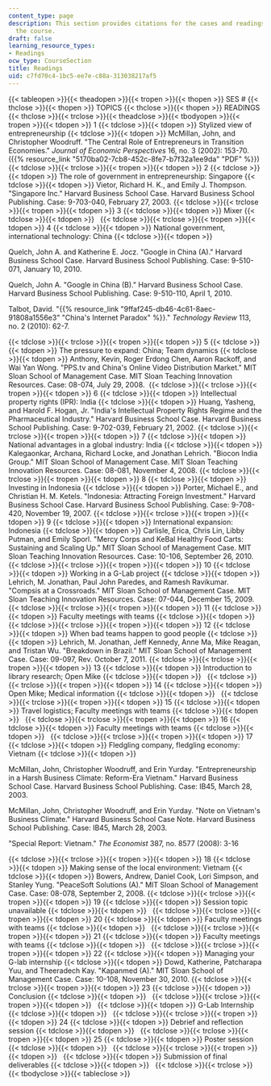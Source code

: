 ```yaml
---
content_type: page
description: This section provides citations for the cases and readings assigned in
  the course.
draft: false
learning_resource_types:
- Readings
ocw_type: CourseSection
title: Readings
uid: c7fd70c4-1bc5-ee7e-c88a-313038217af5
---
```

{{< tableopen >}}{{< theadopen >}}{{< tropen >}}{{< thopen >}}
SES #
{{< thclose >}}{{< thopen >}}
TOPICS
{{< thclose >}}{{< thopen >}}
READINGS
{{< thclose >}}{{< trclose >}}{{< theadclose >}}{{< tbodyopen >}}{{< tropen >}}{{< tdopen >}}
1
{{< tdclose >}}{{< tdopen >}}
Stylized view of entrepreneurship
{{< tdclose >}}{{< tdopen >}}
McMillan, John, and Christopher Woodruff. "The Central Role of Entrepreneurs in Transition Economies." *Journal of Economic Perspectives* 16, no. 3 (2002): 153-70. ({{% resource_link "5170ba02-7cb8-452c-8fe7-b7f32a1ee9da" "PDF" %}})
{{< tdclose >}}{{< trclose >}}{{< tropen >}}{{< tdopen >}}
2
{{< tdclose >}}{{< tdopen >}}
The role of government in entrepreneurship: Singapore
{{< tdclose >}}{{< tdopen >}}
Vietor, Richard H. K., and Emily J. Thompson. "Singapore Inc." Harvard Business School Case. Harvard Business School Publishing. Case: 9-703-040, February 27, 2003.
{{< tdclose >}}{{< trclose >}}{{< tropen >}}{{< tdopen >}}
3
{{< tdclose >}}{{< tdopen >}}
Mixer
{{< tdclose >}}{{< tdopen >}}
 
{{< tdclose >}}{{< trclose >}}{{< tropen >}}{{< tdopen >}}
4
{{< tdclose >}}{{< tdopen >}}
National government, international technology: China
{{< tdclose >}}{{< tdopen >}}

Quelch, John A. and Katherine E. Jocz. "Google in China (A)." Harvard Business School Case. Harvard Business School Publishing. Case: 9-510-071, January 10, 2010.

Quelch, John A. "Google in China (B)." Harvard Business School Case. Harvard Business School Publishing. Case: 9-510-110, April 1, 2010.

Talbot, David. "{{% resource_link "9ffaf245-db46-4c61-8aec-91808a1556e3" "China's Internet Paradox" %}}." *Technology Review* 113, no. 2 (2010): 62-7.

{{< tdclose >}}{{< trclose >}}{{< tropen >}}{{< tdopen >}}
5
{{< tdclose >}}{{< tdopen >}}
The pressure to expand: China; Team dynamics
{{< tdclose >}}{{< tdopen >}}
Anthony, Kevin, Roger Erdong Chen, Aaron Rackoff, and Wai Yan Wong. "PPS.tv and China's Online Video Distribution Market." MIT Sloan School of Management Case. MIT Sloan Teaching Innovation Resources. Case: 08-074, July 29, 2008. 
{{< tdclose >}}{{< trclose >}}{{< tropen >}}{{< tdopen >}}
6
{{< tdclose >}}{{< tdopen >}}
Intellectual property rights (IPR): India
{{< tdclose >}}{{< tdopen >}}
Huang, Yasheng, and Harold F. Hogan, Jr. "India's Intellectual Property Rights Regime and the Pharmaceutical Industry." Harvard Business School Case. Harvard Business School Publishing. Case: 9-702-039, February 21, 2002.
{{< tdclose >}}{{< trclose >}}{{< tropen >}}{{< tdopen >}}
7
{{< tdclose >}}{{< tdopen >}}
National advantages in a global industry: India
{{< tdclose >}}{{< tdopen >}}
Kalegaonkar, Archana, Richard Locke, and Jonathan Lehrich. "Biocon India Group." MIT Sloan School of Management Case. MIT Sloan Teaching Innovation Resources. Case: 08-081, November 4, 2008.
{{< tdclose >}}{{< trclose >}}{{< tropen >}}{{< tdopen >}}
8
{{< tdclose >}}{{< tdopen >}}
Investing in Indonesia
{{< tdclose >}}{{< tdopen >}}
Porter, Michael E., and Christian H. M. Ketels. "Indonesia: Attracting Foreign Investment." Harvard Business School Case. Harvard Business School Publishing. Case: 9-708-420, November 19, 2007.
{{< tdclose >}}{{< trclose >}}{{< tropen >}}{{< tdopen >}}
9
{{< tdclose >}}{{< tdopen >}}
International expansion: Indonesia
{{< tdclose >}}{{< tdopen >}}
Carlisle, Erica, Chris Lin, Libby Putman, and Emily Sporl. "Mercy Corps and KeBal Healthy Food Carts: Sustaining and Scaling Up." MIT Sloan School of Management Case. MIT Sloan Teaching Innovation Resources. Case: 10-106, September 26, 2010.
{{< tdclose >}}{{< trclose >}}{{< tropen >}}{{< tdopen >}}
10
{{< tdclose >}}{{< tdopen >}}
Working in a G-Lab project
{{< tdclose >}}{{< tdopen >}}
Lehrich, M. Jonathan, Paul John Paredes, and Ramesh Ravikumar. "Compsis at a Crossroads." MIT Sloan School of Management Case. MIT Sloan Teaching Innovation Resources. Case: 07-044, December 15, 2009. 
{{< tdclose >}}{{< trclose >}}{{< tropen >}}{{< tdopen >}}
11
{{< tdclose >}}{{< tdopen >}}
Faculty meetings with teams
{{< tdclose >}}{{< tdopen >}}
 
{{< tdclose >}}{{< trclose >}}{{< tropen >}}{{< tdopen >}}
12
{{< tdclose >}}{{< tdopen >}}
When bad teams happen to good people
{{< tdclose >}}{{< tdopen >}}
Lehrich, M. Jonathan, Jeff Kennedy, Anne Ma, Mike Reagan, and Tristan Wu. "Breakdown in Brazil." MIT Sloan School of Management Case. Case: 09-097, Rev. October 7, 2011.
{{< tdclose >}}{{< trclose >}}{{< tropen >}}{{< tdopen >}}
13
{{< tdclose >}}{{< tdopen >}}
Introduction to library research; Open Mike
{{< tdclose >}}{{< tdopen >}}
 
{{< tdclose >}}{{< trclose >}}{{< tropen >}}{{< tdopen >}}
14
{{< tdclose >}}{{< tdopen >}}
Open Mike; Medical information
{{< tdclose >}}{{< tdopen >}}
 
{{< tdclose >}}{{< trclose >}}{{< tropen >}}{{< tdopen >}}
15
{{< tdclose >}}{{< tdopen >}}
Travel logistics; Faculty meetings with teams
{{< tdclose >}}{{< tdopen >}}
 
{{< tdclose >}}{{< trclose >}}{{< tropen >}}{{< tdopen >}}
16
{{< tdclose >}}{{< tdopen >}}
Faculty meetings with teams
{{< tdclose >}}{{< tdopen >}}
 
{{< tdclose >}}{{< trclose >}}{{< tropen >}}{{< tdopen >}}
17
{{< tdclose >}}{{< tdopen >}}
Fledgling company, fledgling economy: Vietnam
{{< tdclose >}}{{< tdopen >}}

McMillan, John, Christopher Woodruff, and Erin Yurday. "Entrepreneurship in a Harsh Business Climate: Reform-Era Vietnam." Harvard Business School Case. Harvard Business School Publishing. Case: IB45, March 28, 2003.

McMillan, John, Christopher Woodruff, and Erin Yurday. "Note on Vietnam's Business Climate." Harvard Business School Case Note. Harvard Business School Publishing. Case: IB45, March 28, 2003.

"Special Report: Vietnam." *The Economist* 387, no. 8577 (2008): 3-16

{{< tdclose >}}{{< trclose >}}{{< tropen >}}{{< tdopen >}}
18
{{< tdclose >}}{{< tdopen >}}
Making sense of the local environment: Vietnam
{{< tdclose >}}{{< tdopen >}}
Bowers, Andrew, Daniel Cook, Lori Simpson, and Stanley Yung. "PeaceSoft Solutions (A)." MIT Sloan School of Management Case. Case: 08-078, September 2, 2008.
{{< tdclose >}}{{< trclose >}}{{< tropen >}}{{< tdopen >}}
19
{{< tdclose >}}{{< tdopen >}}
Session topic unavailable
{{< tdclose >}}{{< tdopen >}}
 
{{< tdclose >}}{{< trclose >}}{{< tropen >}}{{< tdopen >}}
20
{{< tdclose >}}{{< tdopen >}}
Faculty meetings with teams
{{< tdclose >}}{{< tdopen >}}
 
{{< tdclose >}}{{< trclose >}}{{< tropen >}}{{< tdopen >}}
21
{{< tdclose >}}{{< tdopen >}}
Faculty meetings with teams
{{< tdclose >}}{{< tdopen >}}
 
{{< tdclose >}}{{< trclose >}}{{< tropen >}}{{< tdopen >}}
22
{{< tdclose >}}{{< tdopen >}}
Managing your G-lab internship
{{< tdclose >}}{{< tdopen >}}
Dowd, Katherine, Patcharapa Yuu, and Theeradech Kay. "Kapanmed (A)." MIT Sloan School of Management Case. Case: 10-108, November 30, 2010.
{{< tdclose >}}{{< trclose >}}{{< tropen >}}{{< tdopen >}}
23
{{< tdclose >}}{{< tdopen >}}
Conclusion
{{< tdclose >}}{{< tdopen >}}
 
{{< tdclose >}}{{< trclose >}}{{< tropen >}}{{< tdopen >}}
 
{{< tdclose >}}{{< tdopen >}}
G-Lab Internship
{{< tdclose >}}{{< tdopen >}}
 
{{< tdclose >}}{{< trclose >}}{{< tropen >}}{{< tdopen >}}
24
{{< tdclose >}}{{< tdopen >}}
Debrief and reflection session
{{< tdclose >}}{{< tdopen >}}
 
{{< tdclose >}}{{< trclose >}}{{< tropen >}}{{< tdopen >}}
25
{{< tdclose >}}{{< tdopen >}}
Poster session
{{< tdclose >}}{{< tdopen >}}
 
{{< tdclose >}}{{< trclose >}}{{< tropen >}}{{< tdopen >}}
 
{{< tdclose >}}{{< tdopen >}}
Submission of final deliverables
{{< tdclose >}}{{< tdopen >}}
 
{{< tdclose >}}{{< trclose >}}{{< tbodyclose >}}{{< tableclose >}}